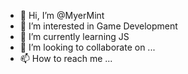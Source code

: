- 👋 Hi, I’m @MyerMint
- 👀 I’m interested in Game Development
- 🌱 I’m currently learning JS
- 💞️ I’m looking to collaborate on ...
- 📫 How to reach me ...
